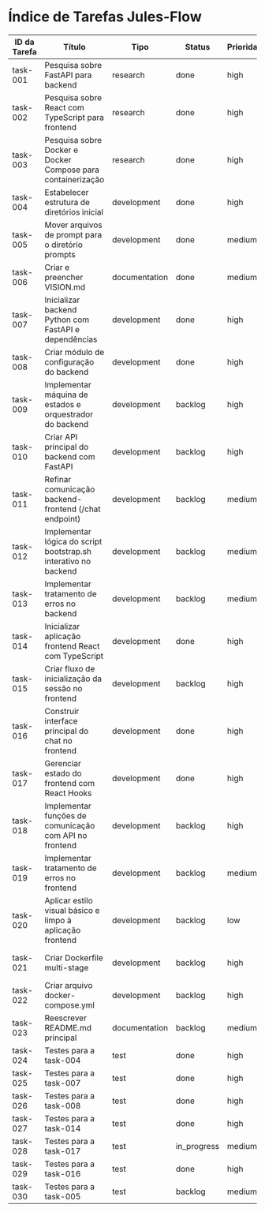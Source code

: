# Índice de Tarefas Jules-Flow

| ID da Tarefa | Título | Tipo | Status | Prioridade | Dependências | Atribuído |
|--------------|--------|------|--------|------------|--------------|-----------|
| task-001     | Pesquisa sobre FastAPI para backend                       | research      | done        | high       | []                                  | Jules     |
| task-002     | Pesquisa sobre React com TypeScript para frontend         | research      | done    | high       | []                                  | Jules     |
| task-003     | Pesquisa sobre Docker e Docker Compose para containerização | research      | done    | high       | []                                  | Jules     |
| task-004     | Estabelecer estrutura de diretórios inicial             | development   | done        | high       | []                                  | Jules     |
| task-005     | Mover arquivos de prompt para o diretório prompts       | development   | done        | medium     | ["task-004"]                        | Jules     |
| task-006     | Criar e preencher VISION.md                             | documentation | done        | medium     | []                                  | Jules     |
| task-007     | Inicializar backend Python com FastAPI e dependências   | development   | done        | high       | ["task-001", "task-004"]            | Jules     |
| task-008     | Criar módulo de configuração do backend                 | development   | done        | high       | ["task-007"]                        | Jules     |
| task-009     | Implementar máquina de estados e orquestrador do backend | development   | backlog | high       | ["task-007", "task-008", "task-005"] | Jules     |
| task-010     | Criar API principal do backend com FastAPI              | development   | backlog | high       | ["task-009"]                        | Jules     |
| task-011     | Refinar comunicação backend-frontend (/chat endpoint)   | development   | backlog | medium     | ["task-010"]                        | Jules     |
| task-012     | Implementar lógica do script bootstrap.sh interativo no backend | development   | backlog | medium     | ["task-010"]                        | Jules     |
| task-013     | Implementar tratamento de erros no backend              | development   | backlog | medium     | ["task-010"]                        | Jules     |
| task-014     | Inicializar aplicação frontend React com TypeScript     | development   | done        | high       | ["task-002", "task-004"]            | Jules     |
| task-015     | Criar fluxo de inicialização da sessão no frontend    | development   | backlog | high       | ["task-014", "task-018"]            | Jules     |
| task-016     | Construir interface principal do chat no frontend       | development   | done        | high       | ["task-014", "task-017"]            | Jules     |
| task-017     | Gerenciar estado do frontend com React Hooks            | development   | done        | high       | ["task-014"]                        | Jules     |
| task-018     | Implementar funções de comunicação com API no frontend  | development   | backlog | high       | ["task-014", "task-010"]            | Jules     |
| task-019     | Implementar tratamento de erros no frontend             | development   | backlog | medium     | ["task-018", "task-017"]            | Jules     |
| task-020     | Aplicar estilo visual básico e limpo à aplicação frontend | development   | backlog | low        | ["task-016"]                        | Jules     |
| task-021     | Criar Dockerfile multi-stage                            | development   | backlog | high       | ["task-003", "task-007", "task-014"] | Jules     |
| task-022     | Criar arquivo docker-compose.yml                        | development   | backlog | high       | ["task-021"]                        | Jules     |
| task-023     | Reescrever README.md principal                          | documentation | backlog | medium     | ["task-021", "task-022"]            | Jules     |
| task-024     | Testes para a task-004                                  | test          | done        | high       | ["task-004"]                        | Jules     |
| task-025     | Testes para a task-007                                  | test          | done        | high       | ["task-007"]                        | Jules     |
| task-026     | Testes para a task-008                                  | test          | done        | high       | ["task-008"]                        | Jules     |
| task-027     | Testes para a task-014                                  | test          | done        | high       | ["task-014"]                        | Jules     |
| task-028     | Testes para a task-017                                  | test          | in_progress | medium     | ["task-017"]                        | Jules     |
| task-029     | Testes para a task-016                                  | test          | done        | high       | ["task-016"]                        | Jules     |
| task-030     | Testes para a task-005                                  | test          | backlog | medium     | ["task-005"]                        | Jules     |
